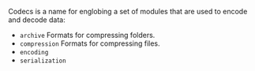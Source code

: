 Codecs is a name for englobing a set of modules that are used to encode and decode data:

- `archive` Formats for compressing folders.
- `compression` Formats for compressing files.
- `encoding`
- `serialization`


